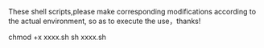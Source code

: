 

These shell scripts,please make corresponding modifications according to the actual environment, so as to execute the use，thanks!

chmod +x xxxx.sh
sh xxxx.sh
